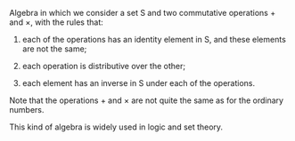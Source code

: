 Algebra in which we consider a set S and two commutative operations +
and $\times$, with the rules that:

1.  each of the operations has an identity element in S, and these
    elements are not the same;

2.  each operation is distributive over the other;

3.  each element has an inverse in S under each of the operations.

Note that the operations + and $\times$ are not quite the same as for
the ordinary numbers.

This kind of algebra is widely used in logic and set theory.
